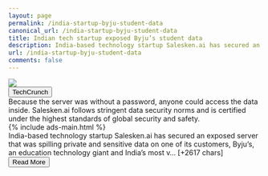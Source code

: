 ```yaml
---
layout: page
permalink: /india-startup-byju-student-data
canonical_url: /india-startup-byju-student-data
title: Indian tech startup exposed Byju’s student data
description: India-based technology startup Salesken.ai has secured an exposed server that was spilling private and sensitive data on one of its customers, Byju’s, an education technology giant and India’s most valuable startup. The server was left unprotected since at le…
url: /india-startup-byju-student-data
comments: false
---
```


<div class="row">
<div class="col-12">
<img src="https://techcrunch.com/wp-content/uploads/2021/06/GettyImages-1133907439.jpg?w=599">
</div>
</div>
<div class="row">
<div class="col-12 mt-2">
<button type="button" class="btn btn-outline-info">TechCrunch</button>
</div>
</div>
<div class="row">
<div class="col-12">
<div>Because the server was without a password, anyone could access the data inside. Salesken.ai follows stringent data security norms and is certified under the highest standards of global security and safety.</div>
</div>
</div>
<div class="row">
<div class="col-12">


<div class="row">
  {% include ads-main.html %}
</div>

<div>India-based technology startup Salesken.ai has secured an exposed server that was spilling private and sensitive data on one of its customers, Byju’s, an education technology giant and India’s most v… [+2617 chars]</div>
</div>
</div>
<div class="row">
<div class="col-12 text-center">
<a href="http://techcrunch.com/2021/06/29/india-startup-byju-student-data/">
<button type="button" class="btn btn-info">Read More</button>
</a>
</div>
</div>
